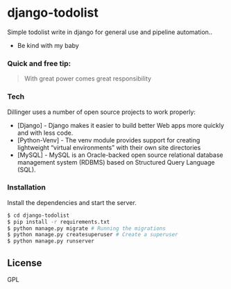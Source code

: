 # django-todolist

Simple todolist write in django for general use and pipeline automation..

  - Be kind with my baby

### Quick and free tip:

> With great power comes great responsibility


### Tech

Dillinger uses a number of open source projects to work properly:

* [Django] - Django makes it easier to build better Web apps more quickly and with less code.
* [Python-Venv] - The venv module provides support for creating lightweight “virtual environments” with their own site directories
* [MySQL] - MySQL is an Oracle-backed open source relational database management system (RDBMS) based on Structured Query Language (SQL).


### Installation

Install the dependencies and start the server.

```sh
$ cd django-todolist
$ pip install -r requirements.txt
$ python manage.py migrate # Running the migrations
$ python manage.py createsuperuser # Create a superuser
$ python manage.py runserver
```



License
----

GPL
